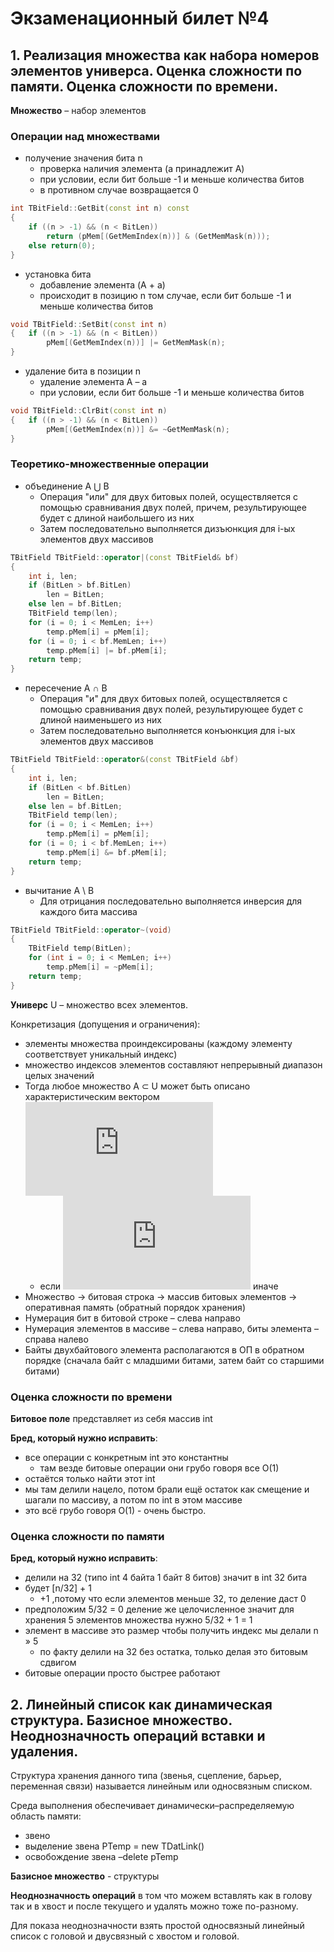 # Экзаменационный билет №4

## 1. Реализация множества как набора номеров элементов универса. Оценка сложности по памяти. Оценка сложности по времени.

**Множество** – набор элементов

### Операции над множествами

- получение значения бита n
  - проверка наличия элемента (a принадлежит A)
  - при условии, если бит больше -1 и меньше количества битов
  - в противном случае возвращается 0

```C++
int TBitField::GetBit(const int n) const
{
	if ((n > -1) && (n < BitLen))
		return (pMem[(GetMemIndex(n))] & (GetMemMask(n)));
	else return(0);
}
```

- установка бита
  - добавление элемента (A + a)
  - происходит в позицию n том случае, если бит больше -1 и меньше количества битов

```C++
void TBitField::SetBit(const int n)
{	if ((n > -1) && (n < BitLen))
		pMem[(GetMemIndex(n))] |= GetMemMask(n);
}
```

- удаление бита в позиции n
  - удаление элемента A – a
  - при условии, если бит больше -1 и меньше количества битов

```C++
void TBitField::ClrBit(const int n)
{	if ((n > -1) && (n < BitLen))
		pMem[(GetMemIndex(n))] &= ~GetMemMask(n);
}
```

### Теоретико-множественные операции

- объединение A ⋃ B
  - Операция "или" для двух битовых полей, осуществляется с помощью сравнивания двух полей, причем, результирующее будет с длиной наибольшего из них
  - Затем последовательно выполняется дизъюнкция для i-ых элементов двух массивов

```C++
TBitField TBitField::operator|(const TBitField& bf)
{
	int i, len;
	if (BitLen > bf.BitLen)
		len = BitLen;
	else len = bf.BitLen;
	TBitField temp(len);
	for (i = 0; i < MemLen; i++)
		temp.pMem[i] = pMem[i];
	for (i = 0; i < bf.MemLen; i++)
		temp.pMem[i] |= bf.pMem[i];
	return temp;
}
```

- пересечение A ∩ B
  - Операция "и" для двух битовых полей, осуществляется с помощью сравнивания двух полей, результирующее будет с длиной наименьшего из них
  - Затем последовательно выполняется конъюнкция для i-ых элементов двух массивов

```C++
TBitField TBitField::operator&(const TBitField &bf)
{
	int i, len;
	if (BitLen < bf.BitLen)
		len = BitLen;
	else len = bf.BitLen;
	TBitField temp(len);
	for (i = 0; i < MemLen; i++)
		temp.pMem[i] = pMem[i];
	for (i = 0; i < bf.MemLen; i++)
		temp.pMem[i] &= bf.pMem[i];
	return temp;
}
```

- вычитание A \ B
  - Для отрицания последовательно выполняется инверсия для каждого бита массива

```C++
TBitField TBitField::operator~(void)
{
    TBitField temp(BitLen);
    for (int i = 0; i < MemLen; i++)
    	temp.pMem[i] = ~pMem[i];
    return temp;
}
```

**Универс** U – множество всех элементов.

Конкретизация (допущения и ограничения):

- элементы множества проиндексированы (каждому элементу соответствует уникальный индекс)
- множество индексов элементов составляют непрерывный диапазон целых значений
- Тогда любое множество A ⊂ U может быть описано характеристическим вектором <!-- $a=(a_1 a_2 \dots a_n). a_i = 1$ -->![](https://latex.codecogs.com/svg.latex?%5Clarge%20a%3D%28a_1%20a_2%20%5Cdots%20a_n%29.%20a_i%20%3D%201)
  - если ![](https://latex.codecogs.com/svg.latex?%5Clarge%20a_i%20%5Cin%20A%2C%20a_i%20%3D%200)<!-- $a_i \in A$, $a_i$ = 0 --> иначе
- Множество → битовая строка → массив битовых элементов → оперативная память (обратный порядок хранения)
- Нумерация бит в битовой строке – слева направо
- Нумерация элементов в массиве – слева направо, биты элемента – справа налево
- Байты двухбайтового элемента располагаются в ОП в обратном порядке (сначала байт с младшими битами, затем байт со старшими битами)

### Оценка сложности по времени

**Битовое поле** представляет из себя массив int

<!-- TODO:
- Make this topic -->

**Бред, который нужно исправить**:

- все операции с конкретным int это константны
  - там везде битовые операции они грубо говоря все О(1)
- остаётся только найти этот int
- мы там делили нацело, потом брали ещё остаток как смещение и шагали по массиву, а потом по int в этом массиве
- это всё грубо говоря О(1) - очень быстро.

### Оценка сложности по памяти

<!-- TODO:
- Make this topic -->

**Бред, который нужно исправить**:

- делили на 32 (типо int 4 байта 1 байт 8 битов) значит в int 32 бита
- будет [n/32] + 1
  - +1 ,потому что если элементов меньше 32, то деление даст 0
- предположим 5/32 = 0 деление же целочисленное значит для хранения 5 элементов множества нужно 5/32 + 1 = 1
- элемент в массиве это размер чтобы получить индекс мы делали n » 5
  - по факту делили на 32 без остатка, только делая это битовым сдвигом
- битовые операции просто быстрее работают

## 2. Линейный список как динамическая структура. Базисное множество. Неоднозначность операций вставки и удаления.

<!-- TODO:
- Add more info -->

Структура хранения данного типа (звенья, сцепление, барьер, переменная связи) называется линейным или односвязным списком.

Среда выполнения обеспечивает динамически–распределяемую область памяти:

- звено
- выделение звена PTemp = new TDatLink()
- освобождение звена –delete pTemp

**Базисное множество** - структуры

**Неоднозначность операций** в том что можем вставлять как в голову так и в хвост и после текущего и удалять можно тоже по-разному.

Для показа неоднозначности взять простой односвязный линейный список с головой
и двусвязный с хвостом и головой.
